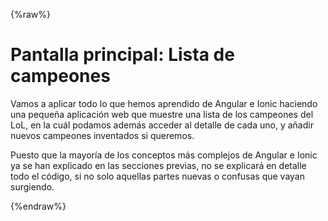 {%raw%}

# Pantalla principal: Lista de campeones

Vamos a aplicar todo lo que hemos aprendido de Angular e Ionic haciendo una pequeña aplicación web que muestre una lista de los campeones del LoL, en la cuál podamos además acceder al detalle de cada uno, y añadir nuevos campeones inventados si queremos.

Puesto que la mayoría de los conceptos más complejos de Angular e Ionic ya se han explicado en las secciones previas, no se explicará en detalle todo el código, si no solo aquellas partes nuevas o confusas que vayan surgiendo.

{%endraw%}